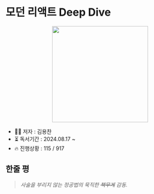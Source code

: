 # 모던 리액트 Deep Dive

<div align="center">

<img src="https://github.com/user-attachments/assets/61217470-31a4-47ea-8fda-99b963803c7a" width="256"/>

</div>

- ✍🏻 저자 : 김용찬
- ⏳ 독서기간 : 2024.08.17 ~
- 🔥 진행상황 : 115 / 917


## 한줄 평
>  _사술을 부리지 않는 정공법의 묵직한 ~~책무게~~ 감동._